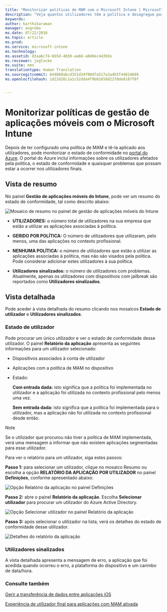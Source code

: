 ```yaml
---
title: "Monitorizar políticas de MAM com o Microsoft Intune | Microsoft Intune"
description: "Veja quantos utilizadores têm a política e desagregue para descobrir mais detalhes."
keywords: 
author: karthikaraman
manager: angrobe
ms.date: 07/22/2016
ms.topic: article
ms.prod: 
ms.service: microsoft-intune
ms.technology: 
ms.assetid: d3aa6c74-6b5d-4b50-aa66-a040ec44393e
ms.reviewer: joglocke
ms.suite: ems
translationtype: Human Translation
ms.sourcegitcommit: 644860abcd351d24f08d7a517a3a4b5f44824689
ms.openlocfilehash: 1d22d26c1a1c52dda4f9b01658d22f8de8187f0f


---
```


# Monitorizar políticas de gestão de aplicações móveis com o Microsoft Intune
Depois de ter configurado uma política de MAM e tê-la aplicado aos utilizadores, pode monitorizar o estado de conformidade no [portal do Azure](https://portal.azure.com). O portal do Azure inclui informações sobre os utilizadores afetados pela política, o estado de conformidade e quaisquer problemas que possam estar a ocorrer nos utilizadores finais.
## Vista de resumo
No painel **Gestão de aplicações móveis do Intune**, pode ver um resumo do estado de conformidade, tal como descrito abaixo:


![Mosaico de resumo no painel de gestão de aplicações móveis do Intune](../media/mam-azure-portal-user-status-summary.png)

-   **UTILIZADORES:** o número total de utilizadores na sua empresa que estão a utilizar as aplicações associadas à política.

-   **GERIDO POR POLÍTICA:** O número de utilizadores que utilizaram, pelo menos, uma das aplicações no contexto profissional.

-   **NENHUMA POLÍTICA:** o número de utilizadores que estão a utilizar as aplicações associadas à política, mas não são visados pela política.  Pode considerar adicionar estes utilizadores à sua política.

- **Utilizadores sinalizados:** o número de utilizadores com problemas. Atualmente, apenas os utilizadores com dispositivos com jailbreak são reportados como **Utilizadores sinalizados**.


## Vista detalhada
Pode aceder à vista detalhada do resumo clicando nos mosaicos **Estado de utilizador** e **Utilizadores sinalizados**.

### Estado de utilizador
Pode procurar um único utilizador e ver o estado de conformidade desse utilizador. O painel **Relatório da aplicação** apresenta as seguintes informações para um utilizador selecionado:
- Dispositivos associados à conta de utilizador
- Aplicações com a política de MAM no dispositivo
- Estado:

  **Com entrada dada:** isto significa que a política foi implementada no utilizador e a aplicação foi utilizada no contexto profissional pelo menos uma vez.

  **Sem entrada dada:** isto significa que a política foi implementada para o utilizador, mas a aplicação não foi utilizada no contexto profissional desde então.

>[!NOTE]
> Se o utilizador que procurou não tiver a política de MAM implementada, verá uma mensagem a informar que não existem aplicações segmentadas para esse utilizador.

Para ver o relatório para um utilizador, siga estes passos:

**Passo 1:** para selecionar um utilizador, clique no mosaico Resumo ou escolha a opção **RELATÓRIO DA APLICAÇÃO POR UTILIZADOR** no painel **Definições**, conforme apresentado abaixo:

![Opção Relatório da aplicação no painel Definições](../media/mam-azure-portal-app-reporting-by-user-settings-blade.png)

**Passo 2:** abre o painel **Relatório da aplicação**. Escolha **Selecionar utilizador** para procurar um utilizador do Azure Active Directory.

![Opção Selecionar utilizador no painel Relatório da aplicação](../media/mam-azure-portal-app-reporting-select-user.png)

**Passo 3:** após selecionar o utilizador na lista, verá os detalhes do estado de conformidade desse utilizador.

![Detalhes do relatório da aplicação](../media/mam-azure-portal-app-reporting-by-user.png)
### Utilizadores sinalizados
A vista detalhada apresenta a mensagem de erro, a aplicação que foi acedida quando ocorreu o erro, a plataforma do dispositivo e um carimbo de data/hora.  

### Consulte também
[Gerir a transferência de dados entre aplicações iOS](manage-data-transfer-between-ios-apps-with-microsoft-intune.md)

[Experiência de utilizador final para aplicações com MAM ativada](end-user-experience-for-mam-enabled-apps-with-microsoft-intune.md)



<!--HONumber=Jul16_HO4-->



